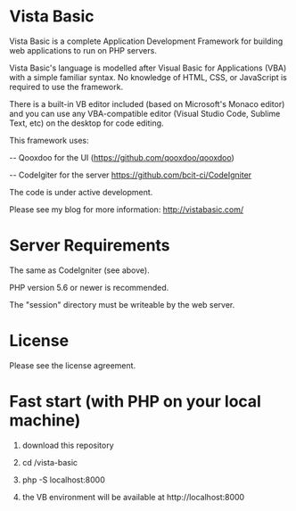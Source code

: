 # Vista Basic

Vista Basic is a complete Application Development Framework for building web
applications to run on PHP servers.

Vista Basic's language is modelled after Visual Basic for Applications (VBA) with a simple familiar syntax. No knowledge of HTML, CSS, or JavaScript is required to use the framework.

There is a built-in VB editor included (based on Microsoft's Monaco editor) and you can use any VBA-compatible editor (Visual Studio Code, Sublime Text, etc) on the desktop for code editing.

This framework uses:

-- Qooxdoo for the UI (https://github.com/qooxdoo/qooxdoo)

-- CodeIgiter for the server https://github.com/bcit-ci/CodeIgniter

The code is under active development.

Please see my blog for more information:
http://vistabasic.com/



# Server Requirements

The same as CodeIgniter (see above).

PHP version 5.6 or newer is recommended.

The "session" directory must be writeable by the web server.

# License

Please see the license agreement.


# Fast start (with PHP on your local machine)

1) download this repository

2) cd <DOWNLOAD DIR>/vista-basic

3) php -S localhost:8000

4) the VB environment will be available at http://localhost:8000


